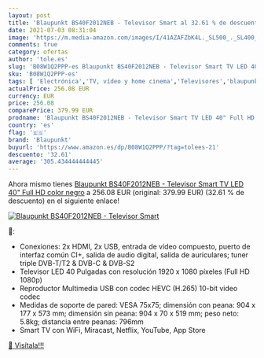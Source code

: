 ```yaml
---
layout: post
title: 'Blaupunkt BS40F2012NEB - Televisor Smart al 32.61 % de descuento'
date: 2021-07-03 08:31:04
image: 'https://m.media-amazon.com/images/I/41AZAFZbK4L._SL500_._SL400_.jpg'
comments: true
category: ofertas
author: 'tole.es'
slug: 'B08W1Q2PPP-es Blaupunkt BS40F2012NEB - Televisor Smart TV LED 40" Full...'
sku: 'B08W1Q2PPP-es'
tags: [ 'Electrónica','TV, vídeo y home cinema','Televisores','blaupunkt','smart','televisor','tv', ]
actualPrice: 256.08 EUR
currency: EUR
price: 256.08
comparePrice: 379.99 EUR
prodname: 'Blaupunkt BS40F2012NEB - Televisor Smart TV LED 40" Full HD  color negro'
country: 'es'
flag: '🇪🇸'
brand: 'Blaupunkt'
buyurl: 'https://www.amazon.es/dp/B08W1Q2PPP/?tag=tolees-21'
descuento: '32.61'
average: '305.434444444445'
---
```


Ahora mismo tienes [Blaupunkt BS40F2012NEB - Televisor Smart TV LED 40" Full HD  color negro](https://www.amazon.es/dp/B08W1Q2PPP/?tag=tolees-21) a 256.08 EUR (original: 379.99 EUR) (32.61 %  de descuento) en el siguiente enlace!

[![Blaupunkt BS40F2012NEB - Televisor Smart](https://m.media-amazon.com/images/I/41AZAFZbK4L._SL500_._SL400_.jpg)](https://www.amazon.es/dp/B08W1Q2PPP/?tag=tolees-21)

🔎:

- Conexiones: 2x HDMI, 2x USB, entrada de vídeo compuesto, puerto de interfaz común CI+, salida de audio digital, salida de auriculares; tuner triple DVB-T/T2 & DVB-C & DVB-S2
- Televisor LED 40 Pulgadas con resolución 1920 x 1080 píxeles (Full HD 1080p)
- Reproductor Multimedia USB con codec HEVC (H.265) 10-bit video codec
- Medidas de soporte de pared: VESA 75x75; dimensión con peana: 904 x 177 x 573 mm; dimensión sin peana: 904 x 70 x 519 mm; peso neto: 5.8kg; distancia entre peanas: 796mm
- Smart TV con WiFi, Miracast, Netflix, YouTube, App Store

[🛒 Visítala!!!](https://www.amazon.es/dp/B08W1Q2PPP/?tag=tolees-21)
